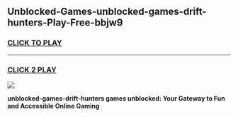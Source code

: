 
## Unblocked-Games-unblocked-games-drift-hunters-Play-Free-bbjw9
<h3>
<a href="https://premium76.site?title=unblocked-games-drift-hunters&ref=21A">CLICK TO PLAY</a></h3>
<hr>

<h3>
<a href="https://premium76.site?title=unblocked-games-drift-hunters&ref=21A">CLICK 2 PLAY</a>
  
</h3>

<a href="https://premium76.site?title=unblocked-games-drift-hunters&ref=21A"><img src="https://clearcache.store/games.png"></a>


**unblocked-games-drift-hunters games unblocked: Your Gateway to Fun and Accessible Online Gaming**
